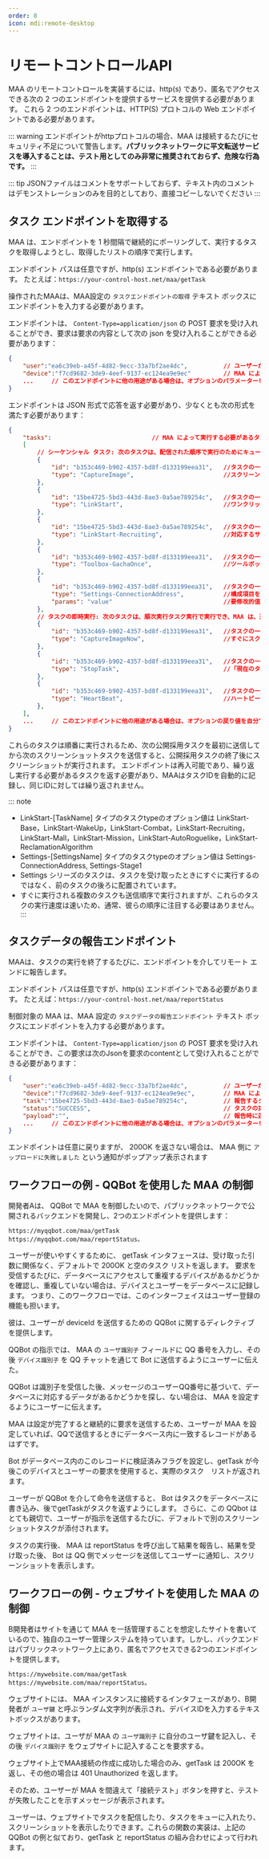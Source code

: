 ```yaml
---
order: 8
icon: mdi:remote-desktop
---
```


# リモートコントロールAPI

MAA のリモートコントロールを実装するには、http(s) であり、匿名でアクセスできる次の 2 つのエンドポイントを提供するサービスを提供する必要があります。 これら 2 つのエンドポイントは、HTTP(S) プロトコルの Web エンドポイントである必要があります。

::: warning
エンドポイントがhttpプロトコルの場合、MAA は接続するたびにセキュリティ不足について警告します。**パブリックネットワークに平文転送サービスを導入することは、テスト用としてのみ非常に推奨されておらず、危険な行為です。**
:::

::: tip
JSONファイルはコメントをサポートしておらず、テキスト内のコメントはデモンストレーションのみを目的としており、直接コピーしないでください
:::

## タスク エンドポイントを取得する

MAA は、エンドポイントを 1 秒間隔で継続的にポーリングして、実行するタスクを取得しようとし、取得したリストの順序で実行します。

エンドポイント パスは任意ですが、http(s) エンドポイントである必要があります。 たとえば：`https://your-control-host.net/maa/getTask`

操作されたMAAは、MAA設定の `タスクエンドポイントの取得` テキスト ボックスにエンドポイントを入力する必要があります。

エンドポイントは、 `Content-Type=application/json` の POST 要求を受け入れることができ、要求は要求の内容として次の json を受け入れることができる必要があります：

```json
{
    "user":"ea6c39eb-a45f-4d82-9ecc-33a7bf2ae4dc",          // ユーザーがMAA設定に入力するユーザー識別子。
    "device":"f7cd9682-3de9-4eef-9137-ec124ea9e9ec"         // MAA によって自動的に生成されるデバイス識別子。
    ...     // このエンドポイントに他の用途がある場合は、オプションのパラメーターを自分で追加できますが、MAA は user と device のみを渡します
}
```

エンドポイントは JSON 形式で応答を返す必要があり、少なくとも次の形式を満たす必要があります：

```json
{
    "tasks":                            // MAA によって実行する必要があるタスクのリストは、例に示すように現在サポートされており、タスクがない場合、接続は無効と見なされます。
    [
        // シーケンシャル タスク: 次のタスクは、配信された順序で実行のためにキューに入れられます
        {
            "id": "b353c469-b902-4357-bd8f-d133199eea31",   //タスクの一意の ID である文字列型、タスクがデブリーフィングされるのときに使用されます
            "type": "CaptureImage",                         //スクリーンショット タスクは、現在のシミュレーターのスクリーンショットを撮り、それを Base64 文字列の形式でデブリーフィング タスクのペイロードに配置します。 このタイプのタスクを配信する必要がある場合は、スクリーンショットが数十メガバイトになり、一般的なゲートウェイの既定のサイズ制限を超えるため、エンドポイントが受け入れることができる最大要求サイズに注意することが重要です。
        },
        {
            "id": "15be4725-5bd3-443d-8ae3-0a5ae789254c",   //タスクの一意の ID である文字列型、タスクがデブリーフィングされるのときに使用されます
            "type": "LinkStart",                            //ワンクリックで周回を始める
        },
        {
            "id": "15be4725-5bd3-443d-8ae3-0a5ae789254c",   //タスクの一意の ID である文字列型、タスクがデブリーフィングされるのときに使用されます
            "type": "LinkStart-Recruiting",                 //対応するサブ機能を、現在の構成に従って個別にワンクリックで実行し、メインインターフェイスのその機能のチェックボックスを無視します。 このタイプのオプションの値を以下で説明します
        },
        {
            "id": "b353c469-b902-4357-bd8f-d133199eea31",   //タスクの一意の ID である文字列型、タスクがデブリーフィングされるのときに使用されます
            "type": "Toolbox-GachaOnce",                    //ツールボックス内の本物のガチャタスク、種類の選択可能な値は次のとおりです：Toolbox-GachaOnce, Toolbox-GachaTenTimes
        },
        {
            "id": "b353c469-b902-4357-bd8f-d133199eea31",   //タスクの一意の ID である文字列型、タスクがデブリーフィングされるのときに使用されます
            "type": "Settings-ConnectionAddress",           //構成項目を変更するタスク、ConfigurationHelper.SetValue("ConnectionAddress", params) を実行することと同じです; セキュリティ上の理由から、すべての構成を変更できるわけではなく、変更できる構成を以下に詳しく説明します。
            "params": "value"                               //要修改的值
        },
        // タスクの即時実行: 次のタスクは、順次実行タスク実行で実行でき、MAA は、通常、リモートコントロール機能自体を制御するために使用される、次のタスクのいずれかができるだけ早く結果を返すことを保証します。
        {
            "id": "b353c469-b902-4357-bd8f-d133199eea31",   //タスクの一意の ID である文字列型、タスクがデブリーフィングされるのときに使用されます
            "type": "CaptureImageNow",                      //すぐにスクリーンショットタスクは基本的に上記のスクリーンショットタスクと同じですが、唯一の違いは、タスクが他のタスクを待たずにすぐに実行されることです。
        },
        {
            "id": "b353c469-b902-4357-bd8f-d133199eea31",   //タスクの一意の ID である文字列型、タスクがデブリーフィングされるのときに使用されます
            "type": "StopTask",                             //「現在のタスクの終了」タスクは、現在実行中のタスクの終了を試みます。 タスクリストに他のタスクがある場合は、次のタスクが先に進みます。 タスクは、現在のタスクが停止されたことを確認してから戻るのを待たないため、ハートビートタスクを使用して、停止コマンドが有効になったことを確認します。
        },
        {
            "id": "b353c469-b902-4357-bd8f-d133199eea31",   //タスクの一意の ID である文字列型、タスクがデブリーフィングされるのときに使用されます
            "type": "HeartBeat",                            //ハートビートタスクは、即時に返却され、現在の「シーケンシャルタスク」キューで実行中のタスクのIDをPayloadとして返却し、現在実行中のタスクがない場合は空文字列を返します。
        },
    ],
    ...     // このエンドポイントに他の用途がある場合は、オプションの戻り値を自分で追加できますが、MAA は"tasks"を読み取るだけです
}
```

これらのタスクは順番に実行されるため、次の公開採用タスクを最初に送信してから次のスクリーンショットタスクを送信すると、公開採用タスクの終了後にスクリーンショットが実行されます。
エンドポイントは再入可能であり、繰り返し実行する必要があるタスクを返す必要があり、MAAはタスクIDを自動的に記録し、同じIDに対しては繰り返されません。

::: note

- LinkStart-[TaskName] タイプのタスクtypeのオプション値は LinkStart-Base，LinkStart-WakeUp，LinkStart-Combat，LinkStart-Recruiting，LinkStart-Mall，LinkStart-Mission，LinkStart-AutoRoguelike，LinkStart-ReclamationAlgorithm
- Settings-[SettingsName] タイプのタスクtypeのオプション値は Settings-ConnectionAddress, Settings-Stage1
- Settings シリーズのタスクは、タスクを受け取ったときにすぐに実行するのではなく、前のタスクの後ろに配置されています。
- すぐに実行される複数のタスクも送信順序で実行されますが、これらのタスクの実行速度は速いため、通常、彼らの順序に注目する必要はありません。
  :::

## タスクデータの報告エンドポイント

MAAは、タスクの実行を終了するたびに、エンドポイントを介してリモート エンドに報告します。

エンドポイント パスは任意ですが、http(s) エンドポイントである必要があります。 たとえば：`https://your-control-host.net/maa/reportStatus`

制御対象の MAA は、MAA 設定の `タスクデータの報告エンドポイント` テキスト ボックスにエンドポイントを入力する必要があります。

エンドポイントは、 `Content-Type=application/json` の POST 要求を受け入れることができ、この要求は次のJsonを要求のcontentとして受け入れることができる必要があります：

```json
{
    "user":"ea6c39eb-a45f-4d82-9ecc-33a7bf2ae4dc",          // ユーザーがMAA設定に入力するユーザー識別子。
    "device":"f7cd9682-3de9-4eef-9137-ec124ea9e9ec",        // MAA によって自動的に生成されるデバイス識別子。
    "task":"15be4725-5bd3-443d-8ae3-0a5ae789254c",          // 報告するタスクのID、取得するタスクのIDに対応します。
    "status":"SUCCESS",                                     // タスクの実行結果、 SUCCESS または FAILED 。一般的には、タスクが正常に実行されたかどうかに関係なく、 FAILED のみが返され、 FAILED は上記のタスク紹介で明確に述べられている特別な場合にのみ返されます。
    "payload":"",                                           // 報告時に運ばれるデータ、文字列型。 タスクの種類によって異なり、たとえば、スクリーンショットタスクを報告する場合、スクリーンショットの Base64 文字列がここに運ばれます。
    ...     // このエンドポイントに他の用途がある場合は、オプションのパラメーターを自分で追加できますが、MAA は "user" と "device" のみを渡します
}
```

エンドポイントは任意に戻りますが、 200OK を返さない場合は、 MAA 側に `アップロードに失敗しました` という通知がポップアップ表示されます

## ワークフローの例 - QQBot を使用した MAA の制御

開発者Aは、 QQBot で MAA を制御したいので、パブリックネットワークで公開されるバックエンドを開発し、2つのエンドポイントを提供します：

```text
https://myqqbot.com/maa/getTask
https://myqqbot.com/maa/reportStatus。
```

ユーザーが使いやすくするために、 getTask インタフェースは、受け取った引数に関係なく、デフォルトで 200OK と空のタスク リストを返します。
要求を受信するたびに、データベースにアクセスして重複するデバイスがあるかどうかを確認し、重複していない場合は、デバイスとユーザーをデータベースに記録します。
つまり、このワークフローでは、このインターフェイスはユーザー登録の機能も担います。

彼は、ユーザーが deviceId を送信するための QQBot に関するディレクティブを提供します。

QQBot の指示では、 MAA の `ユーザ識別子` フィールドに QQ 番号を入力し、その後 `デバイス識別子` を QQ チャットを通じて Bot に送信するようにユーザーに伝えた。

QQBot は識別子を受信した後、メッセージのユーザーQQ番号に基づいて、データベースに対応するデータがあるかどうかを探し、ない場合は、 MAA を設定するようにユーザーに伝えます。

MAA は設定が完了すると継続的に要求を送信するため、ユーザーが MAA を設定していれば、QQで送信するときにデータベース内に一致するレコードがあるはずです。

Bot がデータベース内のこのレコードに検証済みフラグを設定し、getTask が今後このデバイスとユーザーの要求を使用すると、実際のタスク　リストが返されます。

ユーザーが QQBot を介して命令を送信すると、 Bot はタスクをデータベースに書き込み、後でgetTaskがタスクを返すようにします。 さらに、この QQbot はとても親切で、ユーザーが指示を送信するたびに、デフォルトで別のスクリーンショットタスクが添付されます。

タスクの実行後、 MAA は reportStatus を呼び出して結果を報告し、結果を受け取った後、 Bot は QQ 側でメッセージを送信してユーザーに通知し、スクリーンショットを表示します。

## ワークフローの例 - ウェブサイトを使用した MAA の制御

B開発者はサイトを通じて MAA を一括管理することを想定したサイトを書いているので、独自のユーザー管理システムを持っています。しかし、バックエンドはパブリックネットワーク上にあり、匿名でアクセスできる2つのエンドポイントを提供します。

```text
https://mywebsite.com/maa/getTask
https://mywebsite.com/maa/reportStatus。
```

ウェブサイトには、 MAA インスタンスに接続するインタフェースがあり、B開発者が `ユーザ鍵` と呼ぶランダム文字列が表示され、デバイスIDを入力するテキストボックスがあります。

ウェブサイトは、ユーザが MAA の `ユーザ識別子` に自分のユーザ鍵を記入し、その後 `デバイス識別子` をウェブサイトに記入することを要求する。

ウェブサイト上でMAA接続の作成に成功した場合のみ、getTask は 200OK を返し、その他の場合は 401 Unauthorized を返します。

そのため、ユーザーが MAA を間違えて「接続テスト」ボタンを押すと、テストが失敗したことを示すメッセージが表示されます。

ユーザーは、ウェブサイトでタスクを配信したり、タスクをキューに入れたり、スクリーンショットを表示したりできます。これらの関数の実装は、上記の QQBot の例と似ており、getTask と reportStatus の組み合わせによって行われます。
